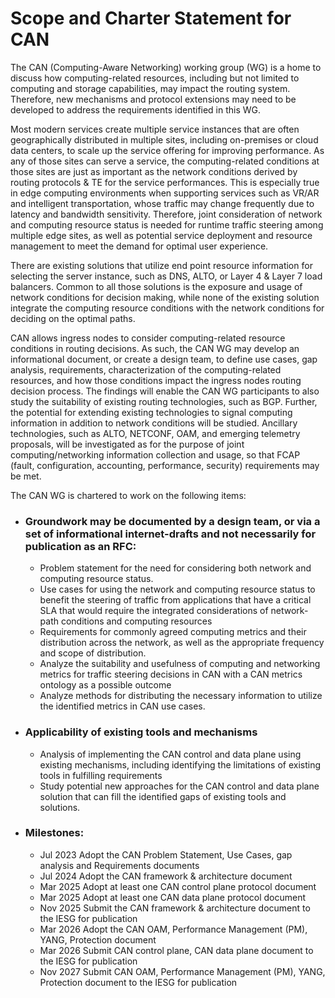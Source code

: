 # Scope and Charter Statement for CAN
The CAN (Computing-Aware Networking) working group (WG) is a home to discuss how computing-related resources, including but not limited to computing and storage capabilities, may impact the routing system. Therefore, new mechanisms and protocol extensions may need to be developed to address the requirements identified in this WG.

Most modern services create multiple service instances that are often geographically distributed in multiple sites, including on-premises or cloud data centers, to scale up the service offering for improving performance. As any of those sites can serve a service, the computing-related conditions at those sites are just as important as the network conditions derived by routing protocols & TE for the service performances. This is especially true in edge computing environments when supporting services such as VR/AR and intelligent transportation, whose traffic may change frequently due to latency and bandwidth sensitivity. Therefore, joint consideration of network and computing resource status is needed for runtime traffic steering among multiple edge sites, as well as potential service deployment and resource management to meet the demand for optimal user experience. 

There are existing solutions that utilize end point resource information for selecting the server instance, such as DNS, ALTO, or Layer 4 & Layer 7 load balancers. Common to all those solutions is the exposure and usage of network conditions for decision making, while none of the existing solution integrate the computing resource conditions with the network conditions for deciding on the optimal paths. 

CAN allows ingress nodes to consider computing-related resource conditions in  routing decisions. As such, the CAN WG may develop an informational document, or create a design team, to define use cases, gap analysis, requirements, characterization of the computing-related resources, and how those conditions impact the ingress nodes routing decision process. The findings will enable the CAN WG participants to also study the suitability of existing routing technologies, such as BGP. Further, the potential for extending existing technologies to signal computing information in addition to network conditions will be studied. Ancillary technologies, such as ALTO, NETCONF, OAM, and emerging telemetry proposals, will be investigated as for the purpose of joint computing/networking information collection and usage, so that FCAP (fault, configuration, accounting, performance, security) requirements may be met.

The CAN WG is chartered to work on the following items:

- ### Groundwork may be documented by a design team, or via a set of informational internet-drafts and not necessarily for publication as an RFC:
  - Problem statement for the need for considering both network and computing resource status.
  - Use cases for using the network and computing resource status to benefit the steering of traffic from applications that have a critical SLA that would require the integrated considerations of network-path conditions and computing resources
  - Requirements for commonly agreed computing metrics and their distribution across the network, as well as the appropriate frequency and scope of distribution.
  - Analyze the suitability and usefulness of computing and networking metrics for traffic steering decisions in CAN with a CAN metrics ontology as a possible outcome
  - Analyze methods for distributing the necessary information to utilize the identified metrics in CAN use cases.

- ### Applicability of existing tools and mechanisms
  - Analysis of implementing the CAN control and data plane using existing mechanisms, including identifying the limitations of existing tools in fulfilling requirements 
  - Study potential new approaches for the CAN control and data plane solution that can fill the identified gaps of existing tools and solutions.

- ### Milestones:
  - Jul 2023   Adopt the CAN Problem Statement, Use Cases, gap analysis and Requirements documents
  - Jul 2024   Adopt the CAN framework & architecture document
  - Mar 2025	 Adopt at least one CAN control plane protocol document
  - Mar 2025	 Adopt at least one CAN data plane protocol document
  - Nov 2025   Submit the CAN framework & architecture document to the IESG for publication
  - Mar 2026	 Adopt the CAN OAM, Performance Management (PM), YANG, Protection document
  - Mar 2026   Submit CAN control plane, CAN data plane document to the IESG for publication
  - Nov 2027	 Submit CAN OAM, Performance Management (PM), YANG, Protection document to the IESG for publication
 
